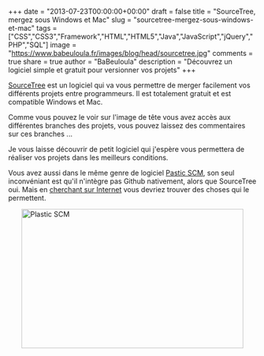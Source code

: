 +++
date = "2013-07-23T00:00:00+00:00"
draft = false
title = "SourceTree, mergez sous Windows et Mac"
slug = "sourcetree-mergez-sous-windows-et-mac"
tags = ["CSS","CSS3","Framework","HTML","HTML5","Java","JavaScript","jQuery","PHP","SQL"]
image = "https://www.babeuloula.fr/images/blog/head/sourcetree.jpg"
comments = true
share = true
author = "BaBeuloula"
description = "Découvrez un logiciel simple et gratuit pour versionner vos projets"
+++

<p><a href="http://www.sourcetreeapp.com/" target="_blank" title="SourceTree">SourceTree</a> est un logiciel qui va vous permettre de merger facilement vos diff&eacute;rents projets entre programmeurs. Il est totalement gratuit et est compatible Windows et Mac.</p>
<!--more-->

<p>Comme vous pouvez le voir sur l&#39;image de t&ecirc;te vous avez acc&egrave;s aux diff&eacute;rentes branches des projets, vous pouvez laissez des commentaires sur ces branches ...</p>

<p>Je vous laisse d&eacute;couvrir&nbsp;de petit logiciel qui j&#39;esp&egrave;re vous permettera de r&eacute;aliser vos projets dans les meilleurs conditions.</p>

<p>Vous avez aussi dans le m&ecirc;me genre de logiciel <a href="http://www.plasticscm.com/" target="_blank" title="Plastic SCM">Pastic SCM</a>, son seul inconv&eacute;niant est qu&#39;il n&#39;int&egrave;gre pas Github nativement, alors que SourceTree oui. Mais en <a href="https://www.google.fr/search?q=plastic+scm+github&amp;oq=plastic+scm+git" target="_blank" title="Plastic SCM Github">cherchant sur Internet</a> vous devriez trouver des choses qui le permettent.</p>

<p><a class="zoombox zgallery1" href="https://www.babeuloula.fr/images/plastic-scm.png" title="Plastic SCM"><img alt="Plastic SCM" src="https://www.babeuloula.fr/images/plastic-scm.png" style="display:block; height:283px; margin-left:auto; margin-right:auto; width:450px" /></a></p>
